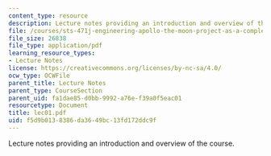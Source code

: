 ```yaml
---
content_type: resource
description: Lecture notes providing an introduction and overview of the course.
file: /courses/sts-471j-engineering-apollo-the-moon-project-as-a-complex-system-spring-2007/f5d9b0138386da3649bc13fd172ddc9f_lec01.pdf
file_size: 26838
file_type: application/pdf
learning_resource_types:
- Lecture Notes
license: https://creativecommons.org/licenses/by-nc-sa/4.0/
ocw_type: OCWFile
parent_title: Lecture Notes
parent_type: CourseSection
parent_uid: fa1dae85-d0bb-9992-a76e-f39a0f5eac01
resourcetype: Document
title: lec01.pdf
uid: f5d9b013-8386-da36-49bc-13fd172ddc9f
---
```

Lecture notes providing an introduction and overview of the course.